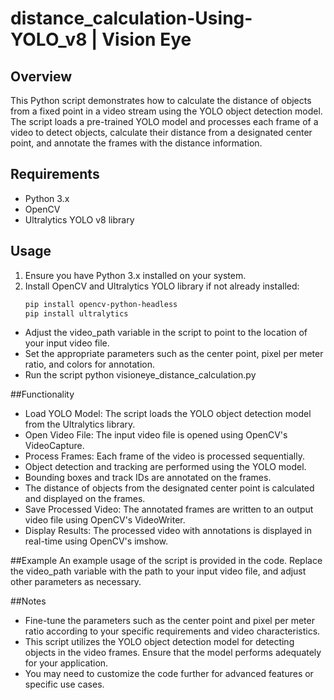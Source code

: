 # distance_calculation-Using-YOLO_v8 | Vision Eye


## Overview
This Python script demonstrates how to calculate the distance of objects from a fixed point in a video stream using the YOLO object detection model. The script loads a pre-trained YOLO model and processes each frame of a video to detect objects, calculate their distance from a designated center point, and annotate the frames with the distance information.

## Requirements
- Python 3.x
- OpenCV
- Ultralytics YOLO v8 library

## Usage
1. Ensure you have Python 3.x installed on your system.
2. Install OpenCV and Ultralytics YOLO library if not already installed:
   ```bash
   pip install opencv-python-headless
   pip install ultralytics

* Adjust the video_path variable in the script to point to the location of your input video file.
* Set the appropriate parameters such as the center point, pixel per meter ratio, and colors for annotation.
* Run the script python visioneye_distance_calculation.py


##Functionality

* Load YOLO Model: The script loads the YOLO object detection model from the Ultralytics library.
* Open Video File: The input video file is opened using OpenCV's VideoCapture.
* Process Frames: Each frame of the video is processed sequentially.
* Object detection and tracking are performed using the YOLO model.
* Bounding boxes and track IDs are annotated on the frames.
* The distance of objects from the designated center point is calculated and displayed on the frames.
* Save Processed Video: The annotated frames are written to an output video file using OpenCV's VideoWriter.
* Display Results: The processed video with annotations is displayed in real-time using OpenCV's imshow.


##Example
An example usage of the script is provided in the code. Replace the video_path variable with the path to your input video file, and adjust other parameters as necessary.

##Notes
*  Fine-tune the parameters such as the center point and pixel per meter ratio according to your specific requirements and video characteristics.
*  This script utilizes the YOLO object detection model for detecting objects in the video frames. Ensure that the model performs adequately for your application.
*  You may need to customize the code further for advanced features or specific use cases.
